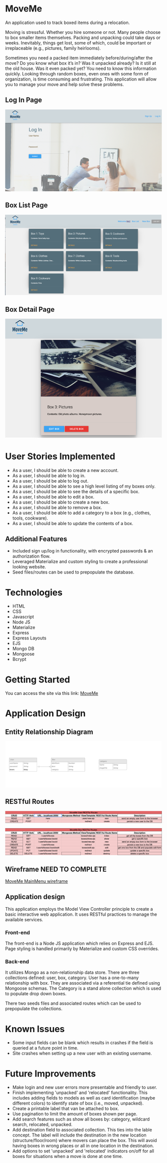 # MoveMe
An application used to track boxed items during a relocation.

Moving is stressful.  Whether you hire someone or not.  Many people choose to box smaller items themselves.  Packing and unpacking could take days or weeks.  Inevitably, things get lost, some of which, could be important or irreplaceable (e.g., pictures, family heirlooms).  

Sometimes you need a packed item immediately before/during/after the move?  Do you know what box it’s in?  Was it unpacked already?  Is it still at the old house.  Was it even packed yet?  You need to know this information quickly.  Looking through random boxes, even ones with some form of organization, is time consuming and frustrating.  This application will allow you to manage your move and help solve these problems.

## Log In Page
![MoveMe Login](/documentation/MoveMeLogin.png "Login Page")

## Box List Page
![MoveMe Box Listing](/documentation/MoveMeBoxListing.png "Box List Page")

## Box Detail Page
![MoveMe Details](/documentation/MoveMeBoxDetails.png "Box Details Page")

# User Stories Implemented
- As a user, I should be able to create a new account.
- As a user, I should be able to log in.
- As a user, I should be able to log out.
- As a user, I should be able to see a high level listing of my boxes only.
- As a user, I should be able to see the details of a specific box.
- As a user, I should be able to edit a box.
- As a user, I should be able to create a new box. 
- As a user, I should be able to remove a box.
- As a user, I should be able to add a category to a box (e.g., clothes, tools, cookware).
- As a user, I should be able to update the contents of a box.


## Additional Features
- Included sign up/log in functionality, with encrypted passwords & an authorization flow.
- Leveraged Materialize and custom styling to create a professional looking website.
- Seed files/routes can be used to prepopulate the database.


# Technologies

* HTML
* CSS
* Javascript
* Node JS
* Materialize
* Express
* Express Layouts
* EJS
* Mongo DB
* Mongoose
* Bcrypt


# Getting Started
You can access the site via this link:  [MoveMe](https://paul-project2.herokuapp.com/)


# Application Design

## Entity Relationship Diagram

![MoveMe ERD](/documentation/MoveMeERD.png "ERD Diagram")

## RESTful Routes

![MoveMe RESTful Routes For Users](/documentation/REST_RoutesForUsers.png "Users RESTful Routes")

![MoveMe RESTful Routes For Boxes](/documentation/REST_RoutesForBoxes.png "Boxes RESTful Routes")

## Wireframe  NEED TO COMPLETE

[MoveMe MainMenu wireframe](/documentation/MoveMeMainMenu.jpg "MoveMe MainMenu wireframe")

## Application design
This application employs the Model View Controller principle to create a basic interactive web application.  It uses RESTful practices to manage the available services.

### Front-end
The front-end is a Node JS application which relies on Express and EJS.  Page styling is handled primarily by Materialize and custom CSS overrides. 

### Back-end
It utilizes Mongo as a non-relationship data store.  There are three collections defined: user, box, category.  User has a one-to-many relationship with box.  They are associated via a referential tie defined using Mongoose schemas.  The Category is a stand alone collection which is used to populate drop down boxes.  

There two seeds files and associated routes which can be used to prepopulate the collections. 


# Known Issues
- Some input fields can be blank which results in crashes if the field is queried at a future point in time.
- Site crashes when setting up a new user with an existing username. 


# Future Improvements
- Make login and new user errors more presentable and friendly to user.
- Finish implementing 'unpacked' and 'relocated' functionality.  This includes adding fields to models as well as card identification (maybe different colors) to identify state of box (i.e., moved, unpacked).
- Create a printable label that van be attached to box.
- Use pagination to limit the amount of boxes shown per page.
- Add search features such as show all boxes by: category, wildcard search, relocated, unpacked.
- Add destination field to associated collection.  This ties into the lable concept.  The label will include the destination in the new location (structure/floor/room) where movers can place the box.  This will avoid having boxes in wrong places or all in one location in the destination.
- Add options to set 'unpacked' and 'relocated' indicators on/off for all boxes for situations when a move is done at one time.
